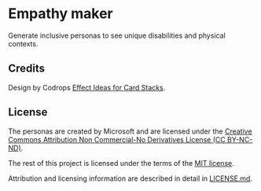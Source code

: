# Empathy maker

Generate inclusive personas to see unique disabilities and physical contexts.

## Credits
Design by Codrops [Effect Ideas for Card Stacks](https://tympanus.net/codrops/2015/10/28/effect-ideas-for-card-stacks/).

## License

The personas are created by Microsoft and are licensed under the [Creative Commons Attribution Non Commercial-No Derivatives License (CC BY-NC-ND)](https://creativecommons.org/licenses/by-nc-nd/3.0/).

The rest of this project is licensed under the terms of the [MIT license](LICENSE.md#the-rest-of-the-project-is-licensed-under-the-mit-license).		

Attribution and licensing information are described in detail in [LICENSE.md](LICENSE.md).
